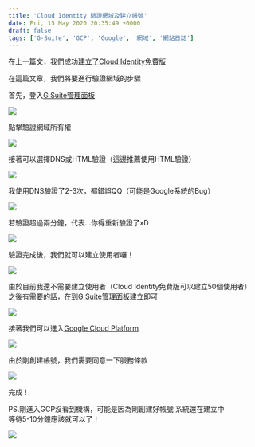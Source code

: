 ```yaml
---
title: 'Cloud Identity 驗證網域及建立帳號'
date: Fri, 15 May 2020 20:35:49 +0000
draft: false
tags: ['G-Suite', 'GCP', 'Google', '網域', '網站日誌']
---
```


在上一篇文，我們成功[建立了Cloud Identity免費版](https://blog.steveyi.net/create-cloud-identity/)

在這篇文章，我們將要進行驗證網域的步驟

首先，登入[G Suite管理面板](https://admin.google.com)

![](https://static.yiy.tw/media/blog/2020051520092614.png)

點擊驗證網域所有權

![](https://static.yiy.tw/media/blog/2020051520093813.png)

接著可以選擇DNS或HTML驗證（這邊推薦使用HTML驗證）

![](https://static.yiy.tw/media/blog/2020051520095743.png)

我使用DNS驗證了2-3次，都錯誤QQ（可能是Google系統的Bug）

![](https://static.yiy.tw/media/blog/2020051520101982.png)

若驗證超過兩分鐘，代表...你得重新驗證了xD

![](https://static.yiy.tw/media/blog/2020051520100925.png)

驗證完成後，我們就可以建立使用者囉！

![](https://static.yiy.tw/media/blog/2020051520102838.png)

由於目前我還不需要建立使用者（Cloud Identity免費版可以建立50個使用者）  
之後有需要的話，在到[G Suite管理面板](https://admin.google.com)建立即可

![](https://static.yiy.tw/media/blog/2020051520103669.png)

接著我們可以進入[Google Cloud Platform](https://console.cloud.google.com/)

![](https://static.yiy.tw/media/blog/2020051520104690.png)

由於剛創建帳號，我們需要同意一下服務條款

![](https://static.yiy.tw/media/blog/2020051520105965.png)

完成！

PS.剛進入GCP沒看到機構，可能是因為剛創建好帳號 系統還在建立中  
等待5-10分鐘應該就可以了！

![](https://static.yiy.tw/media/blog/2020051520111522.png)